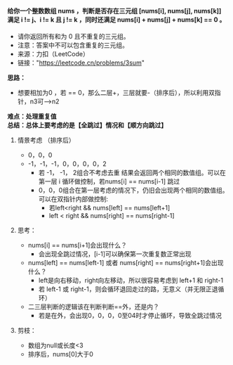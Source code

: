 #### 给你一个整数数组 nums ，判断是否存在三元组 [nums[i], nums[j], nums[k]] 满足 i != j、i != k 且 j != k ，同时还满足 nums[i] + nums[j] + nums[k] == 0 。
* 请你返回所有和为 0 且不重复的三元组。
* 注意：答案中不可以包含重复的三元组。
* 来源：力扣（LeetCode）
* 链接："https://leetcode.cn/problems/3sum"

**思路：** 
+ 想要相加为0 ，若 == 0，那么二层+，三层就要-（排序后），所以利用双指针，n3可—>n2

**难点：处理重复值**  
**总结：总体上要考虑的是【全跳过】情况和【顺方向跳过】**
  
1. 情景考虑 （排序后）
   +  0，0，0
   + -1，-1，-1，0，0，0，0，2  
     + 若 -1， -1， 2组合不考虑去重 结果会返回两个相同的数值组。可以在第一层 i 循环做控制，若nums[i] == nums[i-1] 跳过
     + 0，0，0组合在第一层考虑的情况下，仍旧会出现两个相同的数值组。可以在双指针内部做控制:
       + 若left<right && nums[left] == nums[left+1]
       + left < right && nums[right] == nums[right-1]
      
2. 思考：
   - nums[i] == nums[i+1]会出现什么？
     - 会出现全跳过情况，[i-1]可以确保第一次重复数正常出现
   - nums[left] == nums[left-1] 或者 nums[right] == nums[right+1]会出现什么？
     - left是向右移动，right向左移动，所以很容易考虑到 left+1 和 right-1
     - 若 left-1 或 right-1，则会循环退回走过的路，无意义（并无限正退循环）  
   - 二三层判断的逻辑该在判断判断==外，还是内？
     - 若是在外，会出现0，0，0，0至04时才停止循环，导致全跳过情况
 
3. 剪枝：
   - 数组为null或长度<3
   - 排序后，nums[0]大于0

    